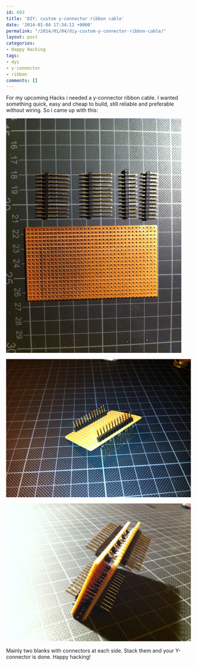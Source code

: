```yaml
---
id: 693
title: 'DIY: custom y-connector ribbon cable'
date: '2014-01-04 17:34:12 +0000'
permalink: "/2014/01/04/diy-custom-y-connector-ribbon-cable/"
layout: post
categories:
- Happy Hacking
tags:
- dyi
- y-connector
- ribbon
comments: []
---
```

For my upcoming Hacks i needed a y-connector&nbsp;ribbon cable. I wanted something quick, easy&nbsp;and cheap to build, still reliable and preferable without wiring. So i came up with this:

[![IMG_1229](/files/2013/01/IMG_1229.jpg)](/files/2013/01/IMG_1229.jpg)

[![IMG_1226](/files/2013/01/IMG_1226.jpg)](/files/2013/01/IMG_1226.jpg)

[![IMG_1231](/files/2013/01/IMG_1231.jpg)](/files/2013/01/IMG_1231.jpg)

Mainly two blanks with connectors at each side. Stack them and your Y-connector is done. Happy hacking!